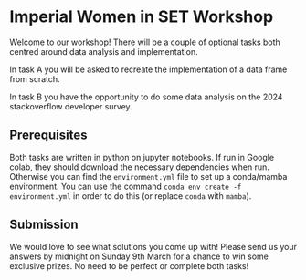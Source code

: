 # Imperial Women in SET Workshop
Welcome to our workshop! There will be a couple of optional tasks both centred
around data analysis and implementation.

In task A you will be asked to recreate the implementation of a data frame from
scratch.

In task B you have the opportunity to do some data analysis on the 2024
stackoverflow developer survey.

## Prerequisites
Both tasks are written in python on jupyter notebooks.
If run in Google colab, they should download the necessary dependencies when
run. Otherwise you can find the `environment.yml` file to set up a conda/mamba
environment. You can use the command `conda env create -f environment.yml` in order to do this (or replace `conda` with `mamba`).

## Submission
We would love to see what solutions you come up with!
Please send us your answers by midnight on Sunday 9th March
for a chance to win some exclusive prizes. No need to be perfect or complete 
both tasks!
